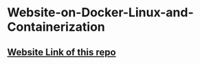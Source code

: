 # Website-on-Docker-Linux-and-Containerization

## [Website Link of this repo](https://krishnaeleti.github.io/Website-on-Docker-Linux-and-Containerization/)